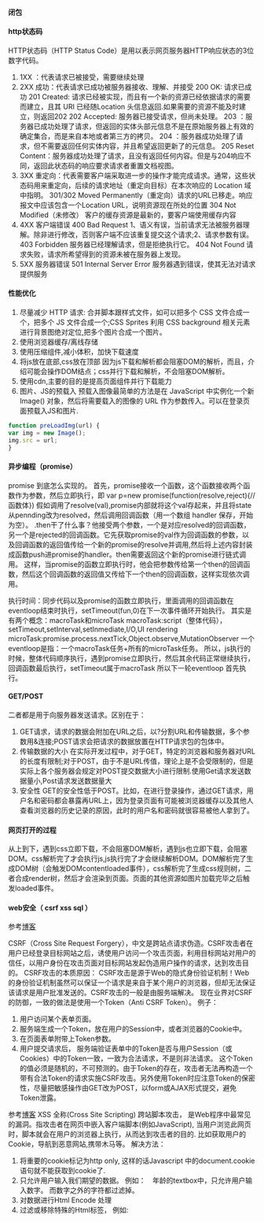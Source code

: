 #### 闭包

#### http状态码
HTTP状态码（HTTP Status Code）是用以表示网页服务器HTTP响应状态的3位数字代码。
1. 1XX ：代表请求已被接受，需要继续处理
2. 2XX 成功：代表请求已成功被服务器接收、理解、并接受
   200 OK: 请求已成功
   201 Created: 请求已经被实现，而且有一个新的资源已经依据请求的需要而建立，且其 URI 已经随Location 头信息返回.如果需要的资源不能及时建立，则返回202
   202 Accepted: 服务器已接受请求，但尚未处理。
   203 ：服务器已成功处理了请求，但返回的实体头部元信息不是在原始服务器上有效的确定集合，而是来自本地或者第三方的拷贝。
   204 ：服务器成功处理了请求，但不需要返回任何实体内容，并且希望返回更新了的元信息。
   205 Reset Content：服务器成功处理了请求，且没有返回任何内容。但是与204响应不同，返回此状态码的响应要求请求者重置文档视图。
3. 3XX 重定向：代表需要客户端采取进一步的操作才能完成请求。通常，这些状态码用来重定向，后续的请求地址（重定向目标）在本次响应的 Location 域中指明。
   301/302 Moved Permanently（重定向）请求的URL已移走。响应报文中应该包含一个Location URL，说明资源现在所处的位置
   304 Not Modified（未修改） 客户的缓存资源是最新的，要客户端使用缓存内容
4. 4XX 客户端错误
   400 Bad Request 1、语义有误，当前请求无法被服务器理解。除非进行修改，否则客户端不应该重复提交这个请求;2、请求参数有误。
   403 Forbidden 服务器已经理解请求，但是拒绝执行它。
   404 Not Found 请求失败，请求所希望得到的资源未被在服务器上发现。
5. 5XX 服务器错误
   501 Internal Server Error 服务器遇到错误，使其无法对请求提供服务

#### 性能优化
1. 尽量减少 HTTP 请求:
合并脚本跟样式文件，如可以把多个 CSS 文件合成一个，把多个 JS 文件合成一个;CSS Sprites 利用 CSS background 相关元素进行背景图绝对定位,把多个图片合成一个图片。
2. 使用浏览器缓存/离线存储
3. 使用压缩组件,减小体积，加快下载速度
4. 将js放在底部,css放在顶部
因为js下载和解析都会阻塞DOM的解析，而且，介绍可能会操作DOM结点；css并行下载和解析，不会阻塞DOM解析。
5. 使用cdn,主要的目的是提高页面组件并行下载能力
6. 图片、JS的预载入
预载入图像最简单的方法是在 JavaScript 中实例化一个新 Image() 对象，然后将需要载入的图像的 URL 作为参数传入。可以在登录页面预载入JS和图片.
```js
function preLoadImg(url) {
var img = new Image();
img.src = url;
}
```
#### 异步编程（promise）
promise 到底怎么实现的。
首先，promise接收一个函数，这个函数接收两个函数作为参数，然后立即执行，即
var p=new promise(function(resolve,reject){//函数体})
假如调用了resolve(val),promise内部就将这个val存起来，并且将state从pennding改为resolved，然后调用回调函数（用一个数组 handler 保存，开始为空）。
.then干了什么事？他接受两个参数，一个是对应resolved的回调函数，另一个是rejected的回调函数。它先获取promise的val作为回调函数的参数，以及回调函数的返回值传给一个新的promise的resolve并调用,然后将上述内容封装成函数push进promise的handler。then需要返回这个新的promise进行链式调用。
这样，当promise的函数立即执行时，他会把参数传给第一个then的回调函数，然后这个回调函数的返回值又传给下一个then的回调函数，这样实现依次调用。

执行时间：同步代码以及promise的函数立即执行，里面调用的回调函数在eventloop结束时执行，setTimeout(fun,0)在下一次事件循环开始执行。
其实是有两个概念：macroTask和microTask
macroTask:script（整体代码），setTimeout,setInterval,setInmediate,I/O,UI rendering
microTask:promise.process.nextTick,Object.observe,MutationObserver
一个eventloop是指：一个macroTask任务+所有的microTask任务。
所以，js执行的时候，整体代码顺序执行，遇到promise立即执行，然后其余代码正常继续执行，回调函数最后执行，setTimeout属于macroTask 所以下一轮eventloop 首先执行。

#### GET/POST
二者都是用于向服务器发送请求。区别在于：
1. GET请求，请求的数据会附加在URL之后，以?分割URL和传输数据，多个参数用&连接;POST请求会把请求的数据放置在HTTP请求包的包体中。
2. 传输数据的大小
在实际开发过程中，对于GET，特定的浏览器和服务器对URL的长度有限制;对于POST，由于不是URL传值，理论上是不会受限制的，但是实际上各个服务器会规定对POST提交数据大小进行限制.使用Get请求发送数据量小,Post请求发送数据量大
3. 安全性
GET的安全性低于POST。比如，在进行登录操作，通过GET请求，用户名和密码都会暴露再URL上，因为登录页面有可能被浏览器缓存以及其他人查看浏览器的历史记录的原因，此时的用户名和密码就很容易被他人拿到了。

#### 网页打开的过程
从上到下，遇到css立即下载，不会阻塞DOM解析，遇到js也立即下载，会阻塞DOM。css解析完了才会执行js,js执行完了才会继续解析DOM。DOM解析完了生成DOM树（会触发DOMcontentloaded事件），css解析完了生成css规则树，二者合成render树，然后才会渲染到页面。页面的其他资源如图片加载完毕之后触发loaded事件。

#### web安全（ csrf xss sql ）
参考[博客](http://www.cnblogs.com/lovesong/p/5233195.html)

CSRF（Cross Site Request Forgery），中文是跨站点请求伪造。CSRF攻击者在用户已经登录目标网站之后，诱使用户访问一个攻击页面，利用目标网站对用户的信任，以用户身份在攻击页面对目标网站发起伪造用户操作的请求，达到攻击目的。
CSRF攻击的本质原因：
CSRF攻击是源于Web的隐式身份验证机制！Web的身份验证机制虽然可以保证一个请求是来自于某个用户的浏览器，但却无法保证该请求是用户批准发送的。CSRF攻击的一般是由服务端解决。
现在业界对CSRF的防御，一致的做法是使用一个Token（Anti CSRF Token）。
例子：
1. 用户访问某个表单页面。
2. 服务端生成一个Token，放在用户的Session中，或者浏览器的Cookie中。
3. 在页面表单附带上Token参数。
4. 用户提交请求后， 服务端验证表单中的Token是否与用户Session（或Cookies）中的Token一致，一致为合法请求，不是则非法请求。
这个Token的值必须是随机的，不可预测的。由于Token的存在，攻击者无法再构造一个带有合法Token的请求实施CSRF攻击。另外使用Token时应注意Token的保密性，尽量把敏感操作由GET改为POST，以form或AJAX形式提交，避免Token泄露。

参考[博客](http://www.cnblogs.com/TankXiao/archive/2012/03/21/2337194.html)
XSS 全称(Cross Site Scripting) 跨站脚本攻击， 是Web程序中最常见的漏洞。指攻击者在网页中嵌入客户端脚本(例如JavaScript), 当用户浏览此网页时，脚本就会在用户的浏览器上执行，从而达到攻击者的目的.  比如获取用户的Cookie，导航到恶意网站,携带木马等。
解决方法：
1. 将重要的cookie标记为http only,   这样的话Javascript 中的document.cookie语句就不能获取到cookie了.
2. 只允许用户输入我们期望的数据。 例如：　年龄的textbox中，只允许用户输入数字。 而数字之外的字符都过滤掉。
3. 对数据进行Html Encode 处理
4. 过滤或移除特殊的Html标签， 例如: <script>, <iframe> ,  &lt; for <, &gt; for >, &quot for
5. 过滤JavaScript 事件的标签。例如 "onclick=", "onfocus" 等等。

参考[博客](http://blog.csdn.net/mevicky/article/details/48222363)
SQL注入攻击是通过非友好的SQL语句拼接来获取该用户没有权限访问的数据。
当应用程序将用户输入的内容，拼接到SQL语句中，一起提交给数据库执行时，就会产生SQL注入威胁。
由于用户的输入，也是SQL语句的一部分，所以攻击者可以利用这部分可以控制的内容，注入自己定义的语句，改变SQL语句执行逻辑，让数据库执行任意自己需要的指令。
解决方法：
我们可以通过预处理执行SQL语句，并对所有传入SQL语句中的变量做绑定。
这样用户拼接的变量无论内容是什么，都会被当做替代符号？所替代的值，数据库也不会将用户拼接进来的数据，当做部分SQL语句去解析。
#### nodejs 的看法
参考[博客](http://www.cnblogs.com/xcsn/p/4390333.html)
我想不仅仅是NodeJS,当我们要引入任何一种新技术前都必须要搞清楚几个问题:
1. 我们遇到了什么问题?
2. 这项新技术解决什么问题,是否契合我们遇到的问题?
3. 我们遇到问题的多种解决方案中,当前这项新技术的优势体现在哪儿?
4. 使用新技术,带来哪些新问题,严重么,我们能否解决掉?


**什么是Nodejs**
"Node.js 是服务器端的 JavaScript 运行环境，它具有无阻塞(non-blocking)和事件驱动(event-driven)等的特色，Node.js 采用 V8 引擎
我们的问题:Server端阻塞
NodeJS被设计用来解决服务端阻塞问题.通过一段简单的代码解释何为阻塞:
```js
//根据ID,在数据库中Persons表中查出Name  
var name = db.query("select name from persons where id=1");  
//进程等待数据查询完毕,然后使用查询结果.  
output("name")  
```
在整个数据查询的过程中,当前程序进程往往只是在等待结果的返回.这就造成了进程的阻塞.

如何解决阻塞问题：
解决这个问题的办法是,建立一种事件机制,发起查询请求之后,立即将进程交出,当数据返回后触发事件,再继续处理数据:
```js
//定义如何后续数据处理函数  
function onDataLoad(name){  
    output("name");  
}  
//发起数据请求,同时指定数据返回后的回调函数  
db.query("select name from persons where id=1",onDataLoad);  
```

为什么JS适合解决阻塞问题：
1. 首先JavaScript是一种函数式编程语言,即函数可以接受函数当作输入(参数)和输出(返回值).函数可以作为其他函数的参数输入的这个特性,使得为事件指定回调函数变得很容易.特别是JavaScript还支持匿名函数.
2. 还有一个关键问题是,异步回调的运行上下文保持(称状态保持),这里不得不提到执行上下文和闭包。
在每个函数运行时,都有一个运行时对象称为执行上下文(Execution context),它包含如下scope chain(作用域链),variable object(VO,变量对象)和thisValue三部分，构成函数可以访问的所有变量。
闭包的特点就是：让函数在运行时能够访问到函数定义时的所处作用域内的所有变量

使用NodeJS是否带来额外的困扰,如何解决
阻塞式编程浪费了大量进程资源只是在等待,导致大量内存和cpu的浪费.NodeJs好很多,但也正是因为一些闭包等JS内建机制也会导致资源的浪费。


#### 平时怎么学，读过那些书
